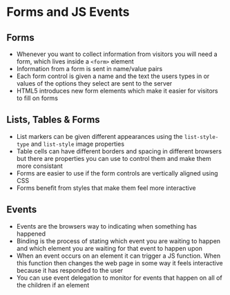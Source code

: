 # Forms and JS Events

## Forms

- Whenever you want to collect information from visitors you will need a form, which lives inside a `<form>` element
- Information from a form is sent in name/value pairs
- Each form control is given a name and the text the users types in or values of the options they select are sent to the server
- HTML5 introduces new form elements which make it easier for visitors to fill on forms

## Lists, Tables & Forms

- List markers can be given different appearances using the `list-style-type` and `list-style` image properties
- Table cells can have different borders and spacing in different browsers but there are properties you can use to control them and make them more consistant
- Forms are easier to use if the form controls are vertically aligned using CSS
- Forms benefit from styles that make them feel more interactive

## Events

- Events are the browsers way to indicating when something has happened
- Binding is the process of stating which event you are waiting to happen and which element you are waiting for that event to happen upon
- When an event occurs on an element it can trigger a JS function. 
  When this function then changes the web page in some way it feels interactive because it has responded to the user
- You can use event delegation to monitor for events that happen on all of the children if an element